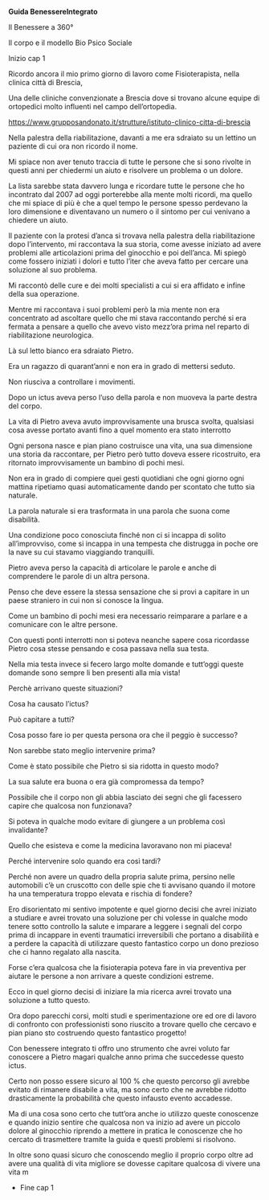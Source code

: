 **Guida BenessereIntegrato**

  

  

Il Benessere a 360°

Il corpo e il modello Bio Psico Sociale

  

  

Inizio cap 1

  

Ricordo ancora il mio primo giorno di lavoro come Fisioterapista, nella clinica città di Brescia,

Una delle cliniche convenzionate a Brescia dove si trovano alcune equipe di ortopedici molto influenti nel campo dell’ortopedia.

https://www.grupposandonato.it/strutture/istituto-clinico-citta-di-brescia

  

Nella palestra della riabilitazione, davanti a me era sdraiato su un lettino un paziente di cui ora non ricordo il nome.

  

Mi spiace non aver tenuto traccia di tutte le persone che si sono rivolte in questi anni per chiedermi un aiuto e risolvere un problema o un dolore.

  

La lista sarebbe stata davvero lunga e ricordare tutte le persone che ho incontrato dal 2007 ad oggi porterebbe alla mente molti ricordi, ma quello che mi spiace di più è che a quel tempo le persone spesso perdevano la loro dimensione e diventavano un numero o il sintomo per cui venivano a chiedere un aiuto.

  

Il paziente con la protesi d’anca si trovava nella palestra della riabilitazione dopo  l’intervento, mi raccontava la sua storia, come avesse iniziato ad avere problemi alle articolazioni prima del ginocchio e poi dell’anca. Mi spiegò come fossero iniziati i dolori e tutto l’iter che aveva fatto per cercare una soluzione al suo problema.

Mi raccontò delle cure e dei molti specialisti a cui si era affidato e infine della sua operazione.

  

Mentre mi raccontava i suoi problemi però la mia mente non era concentrato ad ascoltare quello che mi stava raccontando perché  si era fermata a pensare a quello che avevo visto mezz’ora prima nel reparto di riabilitazione neurologica.

  

Là sul letto bianco era sdraiato Pietro.

  

Era un ragazzo di quarant’anni  e non era in grado di mettersi seduto.

  

Non riusciva a controllare i movimenti.

Dopo un ictus aveva perso l’uso della parola e non muoveva la parte destra del corpo.

  

La vita di Pietro aveva avuto improvvisamente una brusca svolta, qualsiasi cosa avesse portato avanti fino a quel momento era stato interrotto

  

Ogni persona nasce e pian piano costruisce una vita, una sua dimensione una storia da raccontare, per Pietro però tutto doveva essere ricostruito, era ritornato improvvisamente un bambino di pochi mesi.

  

Non era in grado di compiere quei gesti quotidiani che ogni giorno ogni mattina ripetiamo quasi automaticamente dando per scontato che tutto sia naturale.

  

La parola naturale si era trasformata in una parola che suona come disabilità.

  

Una condizione poco conosciuta finché non ci si incappa di solito all’improvviso, come si incappa in una tempesta che distrugga in poche ore la nave su cui stavamo viaggiando tranquilli.

  

Pietro aveva perso la capacità di articolare le parole e anche di comprendere le parole di un altra persona.

  

Penso che deve essere la stessa sensazione che si provi a capitare in un paese straniero in cui non si conosce la lingua.

  

Come un bambino di pochi mesi era necessario reimparare a parlare e a comunicare con le altre persone.

  

Con questi ponti interrotti non si poteva neanche sapere cosa ricordasse Pietro cosa stesse pensando e cosa passava nella sua testa.

  

Nella mia testa invece si fecero largo molte domande e tutt’oggi queste domande sono sempre li ben presenti alla mia vista!

  

Perchè arrivano queste situazioni?

Cosa ha causato l’ictus?

Può capitare a tutti?

Cosa posso fare io per questa persona ora che il peggio è successo?

Non sarebbe stato meglio intervenire prima?

Come è stato possibile che Pietro si sia ridotta in questo modo?

La sua salute era buona o era già compromessa da tempo?

Possibile che il corpo non gli abbia lasciato dei segni che gli facessero capire che qualcosa non funzionava?

Si poteva in qualche modo evitare di giungere a un problema così invalidante?

  

  

Quello che esisteva e come la medicina lavoravano non mi piaceva!

  

Perché intervenire solo quando era così tardi?

Perché non avere un quadro della propria salute prima, persino nelle automobili c’è un cruscotto con delle spie che ti avvisano quando il motore ha una temperatura troppo elevata e rischia di fondere?

  

Ero disorientato mi sentivo impotente e quel giorno decisi che avrei iniziato a studiare e avrei trovato una soluzione per chi volesse in qualche modo tenere sotto controllo la salute e imparare a leggere i segnali del corpo prima di incappare in eventi traumatici irreversibili che portano a disabilità e a perdere la capacità di utilizzare questo fantastico corpo un dono prezioso che ci hanno regalato alla nascita.

  

Forse c’era qualcosa che la fisioterapia poteva fare in via preventiva per aiutare le persone a non arrivare a queste condizioni estreme.

  

Ecco in quel giorno decisi di iniziare la mia ricerca avrei trovato una soluzione a tutto  questo.

  

Ora dopo parecchi corsi, molti studi e sperimentazione ore ed ore di lavoro di confronto con professionisti sono riuscito a trovare quello che cercavo e pian piano sto costruendo questo fantastico progetto!

  

Con benessere integrato ti offro uno strumento che avrei voluto far conoscere a Pietro magari qualche anno prima che succedesse questo ictus.

  

Certo non posso essere sicuro al 100 % che questo percorso gli avrebbe evitato di rimanere disabile a vita, ma sono certo che ne avrebbe ridotto drasticamente la probabilità che questo infausto evento accadesse.

  

Ma di una cosa sono certo che  tutt’ora anche io utilizzo queste conoscenze e quando inizio sentire che qualcosa non va inizio ad avere un piccolo dolore al ginocchio riprendo a mettere in pratica le conoscenze che ho cercato di trasmettere tramite la guida e questi problemi si risolvono.

  

In oltre sono quasi sicuro che conoscendo meglio il proprio corpo oltre ad avere una qualità di vita migliore se dovesse capitare qualcosa di  vivere una vita m

  

-   Fine cap 1
<!--stackedit_data:
eyJoaXN0b3J5IjpbLTE1NDkyMDA4ODddfQ==
-->